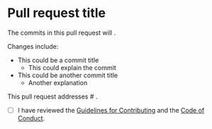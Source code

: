 # Pull request title

<!-- What is the purpose of this PR? -->

The commits in this pull request will <!-- summarize PR -->.

Changes include:

- This could be a commit title
  - This could explain the commit
- This could be another commit title
  - Another explanation

This pull request addresses # <!-- Reference related issues and pull requests. Type `#` and select from the list. -->.

- [ ] I have reviewed the [Guidelines for Contributing](CONTRIBUTING.md) and the [Code of Conduct](CODE_OF_CONDUCT.md).
